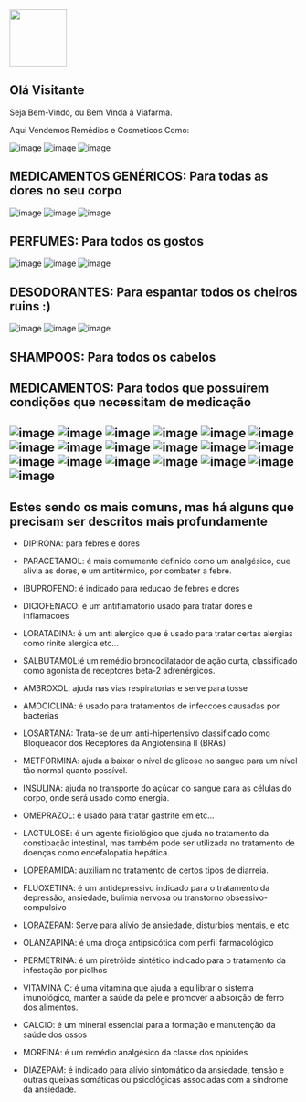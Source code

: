 <img align="center" width="100" height="100" src="https://www.i.ibb.co/vwRzxG4/viafarma.png">

Olá Visitante                                                                        
-


Seja Bem-Vindo, ou Bem Vinda à Viafarma.

Aqui Vendemos Remédios e Cosméticos Como:

![image](https://github.com/user-attachments/assets/48a956ae-422d-4cc7-994f-9ea48040c551)
![image](https://github.com/user-attachments/assets/dd35f446-4052-432f-bff1-ccf0607a2fb4)
![image](https://github.com/user-attachments/assets/aedd4a20-b022-456c-b455-5a313dafb968)

MEDICAMENTOS GENÉRICOS: Para todas as dores no seu corpo
-----------------------------------------------------------------------------------------------------------------------------------------------------------------------------
![image](https://github.com/user-attachments/assets/d5e819b5-7be1-4877-b2bd-df55a7661528)
![image](https://github.com/user-attachments/assets/66d88a37-1824-43ab-b4fa-fd31e730051e)
![image](https://github.com/user-attachments/assets/61ca7f5f-bc79-4c9d-8450-3f256153ee1b)

PERFUMES: Para todos os gostos
-----------------------------------------------------------------------------------------------------------------------------------------------------------------------------
![image](https://github.com/user-attachments/assets/a7cfde05-818c-4743-b4de-65b0ed210ec1)
![image](https://github.com/user-attachments/assets/b30af7c5-7531-4eba-a5cf-92e6ec80d1f2)
![image](https://github.com/user-attachments/assets/db4b57b3-bfbd-4590-870c-6786ee32c429)

DESODORANTES: Para espantar todos os cheiros ruins :)
-----------------------------------------------------------------------------------------------------------------------------------------------------------------------------
![image](https://github.com/user-attachments/assets/e79d74a3-a4f9-4a7a-b5a6-7a8f03b0c998)
![image](https://github.com/user-attachments/assets/c2832ee1-00e1-4bee-8892-ca024f59bbfc)
![image](https://github.com/user-attachments/assets/614ad499-5534-42e7-8dd5-278278ad35b3)

SHAMPOOS: Para todos os cabelos
-----------------------------------------------------------------------------------------------------------------------------------------------------------------------------

MEDICAMENTOS: Para todos que possuírem condições que necessitam de medicação
-
![image](https://github.com/user-attachments/assets/5951e483-34ad-4691-b465-cffd51e02be9)
![image](https://github.com/user-attachments/assets/ce4c430e-2cb0-435c-8276-cd1408d77151)
![image](https://github.com/user-attachments/assets/536de6e5-ec6c-4e19-9361-6bebf3c4e2cd)
![image](https://github.com/user-attachments/assets/02f381a5-8c6e-4d1c-be3a-0f2c7540b58e)
![image](https://github.com/user-attachments/assets/c470b697-d06c-4e1f-a943-1ae5a15f2df9)
![image](https://github.com/user-attachments/assets/3c41daf5-1763-4688-b582-b1ca4929159c)
![image](https://github.com/user-attachments/assets/f3dc76fa-01e1-41fd-a267-a69b1871a80e)
![image](https://github.com/user-attachments/assets/bed9fef5-4131-468b-abe4-18a935d6b7f8)
![image](https://github.com/user-attachments/assets/a83722ac-fe9e-4da1-be9c-dac69ff703bf)
![image](https://github.com/user-attachments/assets/58014d03-3ff5-4982-bf27-3f9945334a99)
![image](https://github.com/user-attachments/assets/e771b4f4-c1ce-48ec-89d0-7852b9ef7112)
![image](https://github.com/user-attachments/assets/cb7ff6eb-eb2f-4afe-a075-edbbb96d4a1d)
![image](https://github.com/user-attachments/assets/3adb0fcc-3574-4691-84bb-7b57a49e64f3)
![image](https://github.com/user-attachments/assets/516b8830-eeff-4914-bbf0-678e75b3ca5d)
![image](https://github.com/user-attachments/assets/ac0bd3c5-2636-47e5-a765-035ef83fca1d)
![image](https://github.com/user-attachments/assets/58014d03-3ff5-4982-bf27-3f9945334a99)
![image](https://github.com/user-attachments/assets/e771b4f4-c1ce-48ec-89d0-7852b9ef7112)
![image](https://github.com/user-attachments/assets/cb7ff6eb-eb2f-4afe-a075-edbbb96d4a1d)
![image](https://github.com/user-attachments/assets/3adb0fcc-3574-4691-84bb-7b57a49e64f3)
------------------------------------------------------------------------------------------------------------------------------------------------------------------------------
Estes sendo os mais comuns, mas há alguns que precisam ser descritos mais profundamente
-
* DIPIRONA: para febres e dores

* PARACETAMOL: é mais comumente definido como um analgésico, que alivia as dores, e um antitérmico, por combater a febre. 

* IBUPROFENO: é indicado para reducao de febres e dores

* DIClOFENACO: é um antiflamatorio usado para tratar dores e inflamacoes

* LORATADINA: é um anti alergico que é usado para tratar certas alergias como rinite alergica etc...

* SALBUTAMOL:é um remédio broncodilatador de ação curta, classificado como agonista de receptores beta-2 adrenérgicos.

* AMBROXOL: ajuda nas vias respiratorias e serve para tosse 

* AMOCICLINA: é usado para tratamentos de infeccoes causadas por bacterias 

* LOSARTANA: Trata-se de um anti-hipertensivo classificado como Bloqueador dos Receptores da Angiotensina II (BRAs)

* METFORMINA: ajuda a baixar o nível de glicose no sangue para um nível tão normal quanto possível.

* INSULINA: ajuda no transporte do açúcar do sangue para as células do corpo, onde será usado como energia.

* OMEPRAZOL: é usado para tratar gastrite em etc...

* LACTULOSE: é um agente fisiológico que ajuda no tratamento da constipação intestinal, mas também pode ser utilizada no tratamento de doenças como encefalopatia hepática. 

* LOPERAMIDA: auxiliam no tratamento de certos tipos de diarreia.

* FLUOXETINA: é um antidepressivo indicado para o tratamento da depressão, ansiedade, bulimia nervosa ou transtorno obsessivo-compulsivo

* LORAZEPAM: Serve para alívio de ansiedade, disturbios mentais, e etc.

* OLANZAPINA: é uma droga antipsicótica com perfil farmacológico 

* PERMETRINA: é um piretróide sintético indicado para o tratamento da infestação por piolhos

* VITAMINA C: é uma vitamina que ajuda a equilibrar o sistema imunológico, manter a saúde da pele e promover a absorção de ferro dos alimentos.

* CALCIO: é um mineral essencial para a formação e manutenção da saúde dos ossos

* MORFINA: é um remédio analgésico da classe dos opioides

* DIAZEPAM: é indicado para alívio sintomático da ansiedade, tensão e outras queixas somáticas ou psicológicas associadas com a síndrome da ansiedade.

